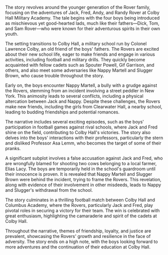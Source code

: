 The story revolves around the younger generation of the Rover family, focusing on the adventures of Jack, Fred, Andy, and Randy Rover at Colby Hall Military Academy. The tale begins with the four boys being introduced as mischievous yet good-hearted lads, much like their fathers—Dick, Tom, and Sam Rover—who were known for their adventurous spirits in their own youth.

The setting transitions to Colby Hall, a military school run by Colonel Lawrence Colby, an old friend of the boys' fathers. The Rovers are excited about their new school life, eager to make friends and engage in various activities, including football and military drills. They quickly become acquainted with fellow cadets such as Spouter Powell, Gif Garrison, and others, and also meet some adversaries like Nappy Martell and Slugger Brown, who cause trouble throughout the story.

Early on, the boys encounter Nappy Martell, a bully with a grudge against the Rovers, stemming from an incident involving a street peddler in New York. This animosity leads to several conflicts, including a physical altercation between Jack and Nappy. Despite these challenges, the Rovers make new friends, including the girls from Clearwater Hall, a nearby school, leading to budding friendships and potential romances.

The narrative includes several exciting episodes, such as the boys' participation in football games against rival schools, where Jack and Fred shine on the field, contributing to Colby Hall's victories. The story also delves into the boys' interactions with their professors, particularly the stern and disliked Professor Asa Lemm, who becomes the target of some of their pranks.

A significant subplot involves a false accusation against Jack and Fred, who are wrongfully blamed for shooting two cows belonging to a local farmer, Elias Lacy. The boys are temporarily held in the school's guardroom until their innocence is proven. It is revealed that Nappy Martell and Slugger Brown were behind the incident, trying to frame the Rovers. This revelation, along with evidence of their involvement in other misdeeds, leads to Nappy and Slugger's withdrawal from the school.

The story culminates in a thrilling football match between Colby Hall and Columbus Academy, where the Rovers, particularly Jack and Fred, play pivotal roles in securing a victory for their team. The win is celebrated with great enthusiasm, highlighting the camaraderie and spirit of the cadets at Colby Hall.

Throughout the narrative, themes of friendship, loyalty, and justice are prevalent, showcasing the Rovers' growth and resilience in the face of adversity. The story ends on a high note, with the boys looking forward to more adventures and the continuation of their education at Colby Hall.